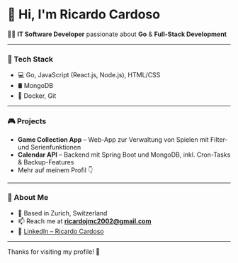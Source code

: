 # 👋 Hi, I'm Ricardo Cardoso

🧑‍💻 **IT Software Developer** passionate about **Go** & **Full-Stack Development**

---

### 🚀 Tech Stack
- 💻 Go, JavaScript (React.js, Node.js), HTML/CSS  
- 🛢️ MongoDB  
- 🐳 Docker, Git

---

### 🎮 Projects
- **Game Collection App** – Web-App zur Verwaltung von Spielen mit Filter- und Serienfunktionen  
- **Calendar API** – Backend mit Spring Boot und MongoDB, inkl. Cron-Tasks & Backup-Features  
- Mehr auf meinem Profil 👇

---

### 📍 About Me
- 📌 Based in Zurich, Switzerland  
- 📫 Reach me at **ricardojmc2002@gmail.com**  
- 🔗 [LinkedIn – Ricardo Cardoso](https://www.linkedin.com/in/ricardo-cardoso)

---

Thanks for visiting my profile! 🙌  

